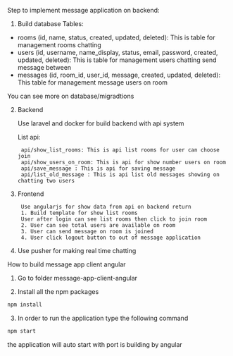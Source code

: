 Step to implement message application on backend:

1. Build database
Tables:
- rooms (id, name, status, created, updated, deleted): This is table for management rooms chatting
- users (id, username, name_display, status, email, password, created, updated, deleted): This is table for management users chatting send message between
- messages (id, room_id, user_id, message, created, updated, deleted): This table for management message users on room

You can see more on database/migradtions

2. Backend

	Use laravel and docker for build backend with api system

	List api:

		api/show_list_rooms: This is api list rooms for user can choose join
		api/show_users_on_room: This is api for show number users on room
		api/save_message : This is api for saving message
		api/list_old_message : This is api list old messages showing on chatting two users


3. Frontend

		Use angularjs for show data from api on backend return
		1. Build template for show list rooms
		User after login can see list rooms then click to join room
		2. User can see total users are available on room
		3. User can send message on room is joined
		4. User click logout button to out of message application

4. Use pusher for making real time chatting




How to build message app client angular

1. Go to folder message-app-client-angular


2. Install all the npm packages

```bash
npm install
```

3. In order to run the application type the following command

```bash
npm start
```

the application will auto start with port is building by angular





